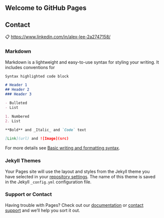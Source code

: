 ## Welcome to GitHub Pages

## Contact
📋 https://www.linkedin.com/in/alex-lee-2a2747158/

<!-- You can use the [editor on GitHub](https://github.com/TeleViaBox/TeleViaBox.github.io/edit/main/index.md) to maintain and preview the content for your website in Markdown files. -->

<!-- Whenever you commit to this repository, GitHub Pages will run [Jekyll](https://jekyllrb.com/) to rebuild the pages in your site, from the content in your Markdown files.
 -->
### Markdown

Markdown is a lightweight and easy-to-use syntax for styling your writing. It includes conventions for

```markdown
Syntax highlighted code block

# Header 1
## Header 2
### Header 3

- Bulleted
- List

1. Numbered
2. List

**Bold** and _Italic_ and `Code` text

[Link](url) and ![Image](src)
```

For more details see [Basic writing and formatting syntax](https://docs.github.com/en/github/writing-on-github/getting-started-with-writing-and-formatting-on-github/basic-writing-and-formatting-syntax).

### Jekyll Themes

Your Pages site will use the layout and styles from the Jekyll theme you have selected in your [repository settings](https://github.com/TeleViaBox/TeleViaBox.github.io/settings/pages). The name of this theme is saved in the Jekyll `_config.yml` configuration file.

### Support or Contact

Having trouble with Pages? Check out our [documentation](https://docs.github.com/categories/github-pages-basics/) or [contact support](https://support.github.com/contact) and we’ll help you sort it out.
